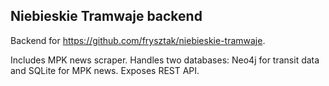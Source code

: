 ## Niebieskie Tramwaje backend

Backend for https://github.com/frysztak/niebieskie-tramwaje.

Includes MPK news scraper. Handles two databases: Neo4j for transit data and SQLite for MPK news. Exposes REST API.
